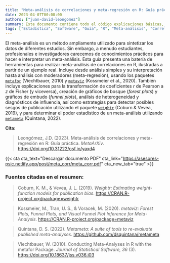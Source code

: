 ```yaml
---
title: "Meta-análisis de correlaciones y meta-regresión en R: Guía práctica [Guía en PDF]"
date: 2023-04-07T00:00:00
authors: ["juan-david-leongomez"]
summary: Este documento contiene todo el código explicaciones básicas, paso a paso, para hacer un meta-análisis en R. 
tags: ["Estadística", "Software", "Guía", "R", "Meta-análisis", "Correlación", "Tamaño de muestra"]
---
```


El meta-análisis es un método ampliamente utilizado para sintetizar los datos de diferentes estudios. Sin embargo, a menudo estudiantes, profesionales e investigadores carecemos de conocimientos prácticos para hacer e interpretar un meta-análisis. Esta guía presenta una batería de herramientas para realizar meta-análisis de correlaciones en R, ilustradas a partir de un ejemplo real. Incluye desde análisis simples y su interpretación hasta análisis con moderadores (meta-regresión), usando los paquetes [`metafor`](https://www.metafor-project.org/doku.php) (Viechtbauer, 2010) y [`metaviz`](https://cran.r-project.org/web/packages/metaviz/vignettes/metaviz.html) (Kossmeier et al., 2020). También incluye explicaciones para la transformación de coeficientes *r* de Pearson a *z* de Fisher (y viceversa), creación de gráficos de bosque (*forest plots*) y gráficos de embudo (*funnel plots*), análisis de heterogeneidad y diagnósticos de influencia, así como estrategias para detectar posibles sesgos de publicación utilizando el paquete [`weightr`](https://www.r-pkg.org/pkg/weightr) (Coburn & Vevea, 2019), y para determinar el poder estadístico de un meta-análisis utilizando [`metameta`](https://www.dsquintana.blog/metameta-r-package-meta-analysis/) (Quintana, 2022).

**Cita:**
> Leongómez, J.D. (2023). Meta-análisis de correlaciones y meta-regresión en R: Guía práctica. *MetaArXiv*. https://doi.org/10.31222/osf.io/yaxd4

{{< cta cta_text="Descargar documento PDF" cta_link="https://asesores-psic.netlify.app/post/meta_corr/meta_corr.pdf" cta_new_tab="true" >}}

### Fuentes citadas en el resumen:

> Coburn, K. M., & Vevea, J. L. (2019). *Weightr: Estimating weight-function models for publication bias*. https://CRAN.R-project.org/package=weightr

> Kossmeier, M., Tran, U. S., & Voracek, M. (2020). *metaviz: Forest Plots, Funnel Plots, and Visual Funnel Plot Inference for Meta-Analysis*. https://CRAN.R-project.org/package=metaviz

> Quintana, D. S. (2022). *Metameta: A suite of tools to re-evaluate published meta-analyses*. https://github.com/dsquintana/metameta

> Viechtbauer, W. (2010). Conducting Meta-Analyses in R with the metafor Package. *Journal of Statistical Software, 36* (3). https://doi.org/10.18637/jss.v036.i03
